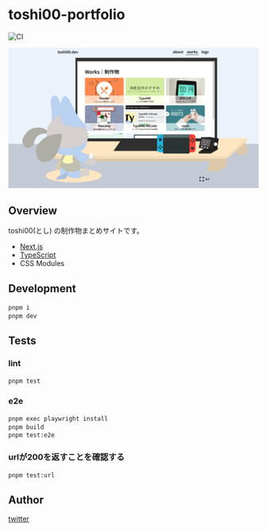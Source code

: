 # toshi00-portfolio

![CI](https://github.com/toshi-pono/toshi00-portfolio/workflows/CI/badge.svg)

![portfolio](https://github.com/toshi-pono/toshi00-portfolio/blob/main/public/works/portfolio.png)

## Overview

toshi00(とし) の制作物まとめサイトです。

- [Next.js](https://nextjs.org/)
- [TypeScript](https://www.typescriptlang.org/)
- CSS Modules

## Development

```sh
pnpm i
pnpm dev
```

## Tests

### lint

```sh
pnpm test
```

### e2e

```sh
pnpm exec playwright install
pnpm build
pnpm test:e2e
```

### urlが200を返すことを確認する

```sh
pnpm test:url
```

## Author

[twitter](https://twitter.com/toshi00_p)
